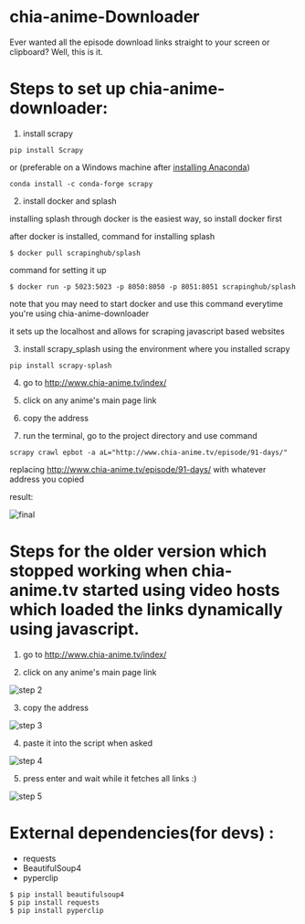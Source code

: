 # chia-anime-Downloader
Ever wanted all the episode download links straight to your screen or clipboard? Well, this is it.

# Steps to set up chia-anime-downloader:

1. install scrapy
```
pip install Scrapy
```
or (preferable on a Windows machine after [installing Anaconda](https://conda.io/docs/user-guide/install/windows.html))
```
conda install -c conda-forge scrapy
```


2. install docker and splash

installing splash through docker is the easiest way, so install docker first

after docker is installed, command for installing splash
```
$ docker pull scrapinghub/splash
```
command for setting it up 
```
$ docker run -p 5023:5023 -p 8050:8050 -p 8051:8051 scrapinghub/splash
```
note that you may need to start docker and use this command everytime you're using chia-anime-downloader

it sets up the localhost and allows for scraping javascript based websites



3. install scrapy_splash using the environment where you installed scrapy
```
pip install scrapy-splash
```


4. go to http://www.chia-anime.tv/index/


5. click on any anime's main page link
 
 
6. copy the address


7. run the terminal, go to the project directory and use command
```
scrapy crawl epbot -a aL="http://www.chia-anime.tv/episode/91-days/"
```
replacing http://www.chia-anime.tv/episode/91-days/ with whatever address you copied

result:

![final](https://i.imgur.com/n242Bao.jpg)


# Steps for the older version which stopped working when chia-anime.tv started using video hosts which loaded the links dynamically using javascript. 

 1. go to http://www.chia-anime.tv/index/
 
 2. click on any anime's main page link
 
 ![step 2](http://i.imgur.com/ivSMchY.jpg)
 
 3. copy the address
 
 ![step 3](http://i.imgur.com/X7nXbwa.jpg)
 
 4. paste it into the script when asked
 
 ![step 4](http://i.imgur.com/1dRsyHs.jpg)
 
 5. press enter and wait while it fetches all links :)
 
 ![step 5](http://i.imgur.com/ZJphTjQ.jpg)


# External dependencies(for devs) : 
  - requests
  - BeautifulSoup4
  - pyperclip

```
$ pip install beautifulsoup4
$ pip install requests
$ pip install pyperclip
```
